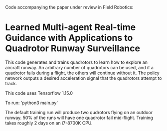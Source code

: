 Code accompanying the paper under review in Field Robotics:
# Learned Multi-agent Real-time Guidance with Applications to Quadrotor Runway Surveillance

This code generates and trains quadrotors to learn how to explore an aircraft runway. An arbitrary number of quadrotors can be used, and if a quadrotor fails during a flight, the others will continue without it. The policy network outputs a desired acceleration signal that the quadrotors attempt to track.

This code uses Tensorflow 1.15.0

To run: 'python3 main.py'

The default training run will produce two qudrotors flying on an outdoor runway. 50% of the runs will have one quadrotor fail mid-flight. Training takes roughly 2 days on an i7-8700K CPU.

